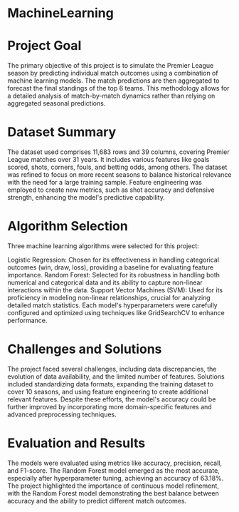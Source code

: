 ﻿# MachineLearning

 # Project Goal
The primary objective of this project is to simulate the Premier League season by predicting individual match outcomes using a combination of machine learning models. The match predictions are then aggregated to forecast the final standings of the top 6 teams. This methodology allows for a detailed analysis of match-by-match dynamics rather than relying on aggregated seasonal predictions.

 # Dataset Summary
The dataset used comprises 11,683 rows and 39 columns, covering Premier League matches over 31 years. It includes various features like goals scored, shots, corners, fouls, and betting odds, among others. The dataset was refined to focus on more recent seasons to balance historical relevance with the need for a large training sample. Feature engineering was employed to create new metrics, such as shot accuracy and defensive strength, enhancing the model's predictive capability.

# Algorithm Selection
Three machine learning algorithms were selected for this project:

Logistic Regression: Chosen for its effectiveness in handling categorical outcomes (win, draw, loss), providing a baseline for evaluating feature importance.
Random Forest: Selected for its robustness in handling both numerical and categorical data and its ability to capture non-linear interactions within the data.
Support Vector Machines (SVM): Used for its proficiency in modeling non-linear relationships, crucial for analyzing detailed match statistics.
Each model's hyperparameters were carefully configured and optimized using techniques like GridSearchCV to enhance performance.

# Challenges and Solutions
The project faced several challenges, including data discrepancies, the evolution of data availability, and the limited number of features. Solutions included standardizing data formats, expanding the training dataset to cover 10 seasons, and using feature engineering to create additional relevant features. Despite these efforts, the model's accuracy could be further improved by incorporating more domain-specific features and advanced preprocessing techniques.

# Evaluation and Results
The models were evaluated using metrics like accuracy, precision, recall, and F1-score. The Random Forest model emerged as the most accurate, especially after hyperparameter tuning, achieving an accuracy of 63.18%. The project highlighted the importance of continuous model refinement, with the Random Forest model demonstrating the best balance between accuracy and the ability to predict different match outcomes.
